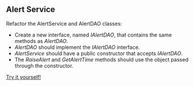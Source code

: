 ## Alert Service

Refactor the AlertService and AlertDAO classes:

- Create a new interface, named _IAlertDAO_, that contains the same methods as _AlertDAO_.
- _AlertDAO_ should implement the _IAlertDAO_ interface.
- _AlertService_ should have a public constructor that accepts _IAlertDAO_.
- The _RaiseAlert_ and _GetAlertTime_ methods should use the object passed through the constructor.

[Try it yourself!](https://www.testdome.com/questions/c-sharp/alert-service/96005)
